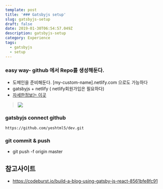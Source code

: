 ```yaml
---
template: post
title: '### Gatsbyjs setup'
slug: gatsbyjs-setup
draft: false
date: 2019-01-30T06:54:57.049Z
description: gatsbyjs-setup
category: Experience
tags:
  - gatsbyjs
  - setup
---
```


### easy way- github 에서 Repo를 생성해둔다.
- 도메인을 준비해둔다. [my-custom-name].netlify.com 으로도 가능하다
- gatsbyjs + netlify ( netlify회원가입은 필요하다)
- [자세한정보는 이곳](https://templates.netlify.com/template/gatsby-starter-dafault/) 

> [![](https://d33wubrfki0l68.cloudfront.net/65a18ef24e011fbc0b5ddb411d611c0e1d1111a6/17e0b/images/deploy-button.svg)](https://app.netlify.com/start/deploy?repository=https://github.com/gatsbyjs/gatsby-starter-default) 

### gatsbyjs connect github

```
https://github.com/yeshtml5/dev.git
```

### git commit & push
* git push -f origin master

## 참고사이트
- <https://codeburst.io/build-a-blog-using-gatsby-js-react-8561bfe8fc91>
